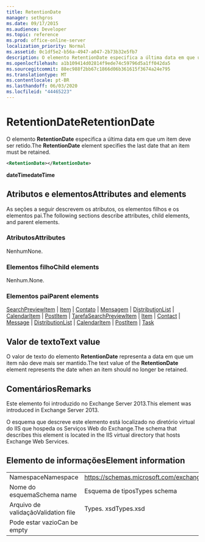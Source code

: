 ```yaml
---
title: RetentionDate
manager: sethgros
ms.date: 09/17/2015
ms.audience: Developer
ms.topic: reference
ms.prod: office-online-server
localization_priority: Normal
ms.assetid: 0c1df5e2-b56a-4947-a047-2b73b32e5fb7
description: O elemento RetentionDate especifica a última data em que um item deve ser retido.
ms.openlocfilehash: a1b109414d02814f9ede74c59796d5a1ff042da5
ms.sourcegitcommit: 88ec988f2bb67c1866d06b361615f3674a24e795
ms.translationtype: MT
ms.contentlocale: pt-BR
ms.lasthandoff: 06/03/2020
ms.locfileid: "44465223"
---
```

# <a name="retentiondate"></a><span data-ttu-id="c938f-103">RetentionDate</span><span class="sxs-lookup"><span data-stu-id="c938f-103">RetentionDate</span></span>

<span data-ttu-id="c938f-104">O elemento **RetentionDate** especifica a última data em que um item deve ser retido.</span><span class="sxs-lookup"><span data-stu-id="c938f-104">The **RetentionDate** element specifies the last date that an item must be retained.</span></span> 
  
```XML
<RetentionDate></RetentionDate>
```

 <span data-ttu-id="c938f-105">**dateTime**</span><span class="sxs-lookup"><span data-stu-id="c938f-105">**dateTime**</span></span>
## <a name="attributes-and-elements"></a><span data-ttu-id="c938f-106">Atributos e elementos</span><span class="sxs-lookup"><span data-stu-id="c938f-106">Attributes and elements</span></span>

<span data-ttu-id="c938f-107">As seções a seguir descrevem os atributos, os elementos filhos e os elementos pai.</span><span class="sxs-lookup"><span data-stu-id="c938f-107">The following sections describe attributes, child elements, and parent elements.</span></span>
  
### <a name="attributes"></a><span data-ttu-id="c938f-108">Atributos</span><span class="sxs-lookup"><span data-stu-id="c938f-108">Attributes</span></span>

<span data-ttu-id="c938f-109">Nenhum</span><span class="sxs-lookup"><span data-stu-id="c938f-109">None.</span></span>
  
### <a name="child-elements"></a><span data-ttu-id="c938f-110">Elementos filho</span><span class="sxs-lookup"><span data-stu-id="c938f-110">Child elements</span></span>

<span data-ttu-id="c938f-111">Nenhum.</span><span class="sxs-lookup"><span data-stu-id="c938f-111">None.</span></span>
  
### <a name="parent-elements"></a><span data-ttu-id="c938f-112">Elementos pai</span><span class="sxs-lookup"><span data-stu-id="c938f-112">Parent elements</span></span>

<span data-ttu-id="c938f-113">[SearchPreviewItem](searchpreviewitem.md)  |  [Item](item.md)  |  [Contato](contact.md)  |  [Mensagem](message-ex15websvcsotherref.md)  |  [DistributionList](distributionlist.md)  |  [CalendarItem](calendaritem.md)  |  [PostItem](postitem.md)  |  [Tarefa](task.md)</span><span class="sxs-lookup"><span data-stu-id="c938f-113">[SearchPreviewItem](searchpreviewitem.md) | [Item](item.md) | [Contact](contact.md) | [Message](message-ex15websvcsotherref.md) | [DistributionList](distributionlist.md) | [CalendarItem](calendaritem.md) | [PostItem](postitem.md) | [Task](task.md)</span></span>
  
## <a name="text-value"></a><span data-ttu-id="c938f-114">Valor de texto</span><span class="sxs-lookup"><span data-stu-id="c938f-114">Text value</span></span>

<span data-ttu-id="c938f-115">O valor de texto do elemento **RetentionDate** representa a data em que um item não deve mais ser mantido.</span><span class="sxs-lookup"><span data-stu-id="c938f-115">The text value of the **RetentionDate** element represents the date when an item should no longer be retained.</span></span> 
  
## <a name="remarks"></a><span data-ttu-id="c938f-116">Comentários</span><span class="sxs-lookup"><span data-stu-id="c938f-116">Remarks</span></span>

<span data-ttu-id="c938f-117">Este elemento foi introduzido no Exchange Server 2013.</span><span class="sxs-lookup"><span data-stu-id="c938f-117">This element was introduced in Exchange Server 2013.</span></span>
  
<span data-ttu-id="c938f-118">O esquema que descreve este elemento está localizado no diretório virtual do IIS que hospeda os Serviços Web do Exchange.</span><span class="sxs-lookup"><span data-stu-id="c938f-118">The schema that describes this element is located in the IIS virtual directory that hosts Exchange Web Services.</span></span>
  
## <a name="element-information"></a><span data-ttu-id="c938f-119">Elemento de informações</span><span class="sxs-lookup"><span data-stu-id="c938f-119">Element information</span></span>

|||
|:-----|:-----|
|<span data-ttu-id="c938f-120">Namespace</span><span class="sxs-lookup"><span data-stu-id="c938f-120">Namespace</span></span>  <br/> |https://schemas.microsoft.com/exchange/services/2006/types  <br/> |
|<span data-ttu-id="c938f-121">Nome do esquema</span><span class="sxs-lookup"><span data-stu-id="c938f-121">Schema name</span></span>  <br/> |<span data-ttu-id="c938f-122">Esquema de tipos</span><span class="sxs-lookup"><span data-stu-id="c938f-122">Types schema</span></span>  <br/> |
|<span data-ttu-id="c938f-123">Arquivo de validação</span><span class="sxs-lookup"><span data-stu-id="c938f-123">Validation file</span></span>  <br/> |<span data-ttu-id="c938f-124">Types. xsd</span><span class="sxs-lookup"><span data-stu-id="c938f-124">Types.xsd</span></span>  <br/> |
|<span data-ttu-id="c938f-125">Pode estar vazio</span><span class="sxs-lookup"><span data-stu-id="c938f-125">Can be empty</span></span>  <br/> ||
   

